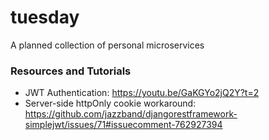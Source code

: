 # tuesday

A planned collection of personal microservices

### Resources and Tutorials

- JWT Authentication: https://youtu.be/GaKGYo2jQ2Y?t=2
- Server-side httpOnly cookie workaround: https://github.com/jazzband/djangorestframework-simplejwt/issues/71#issuecomment-762927394
